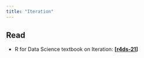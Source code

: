```yaml
---
title: "Iteration"
---
```



## Read

- R for Data Science textbook on Iteration: **[[r4ds-21](http://r4ds.had.co.nz/iteration.html)]**


